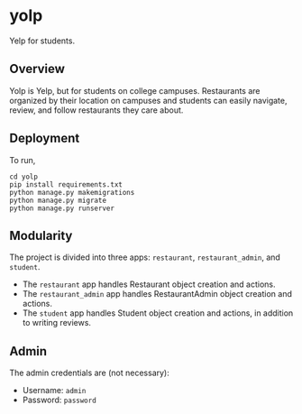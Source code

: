 # yolp
Yelp for students.

## Overview
Yolp is Yelp, but for students on college campuses. Restaurants are organized by their location on campuses and students can easily navigate, review, and follow restaurants they care about.

## Deployment
To run,

```
cd yolp
pip install requirements.txt
python manage.py makemigrations
python manage.py migrate
python manage.py runserver
```

## Modularity

The project is divided into three apps: `restaurant`, `restaurant_admin`, and `student`.
* The `restaurant` app handles Restaurant object creation and actions.
* The `restaurant_admin` app handles RestaurantAdmin object creation and actions.
* The `student` app handles Student object creation and actions, in addition to writing reviews.

## Admin

The admin credentials are (not necessary):
* Username: `admin`
* Password: `password`

